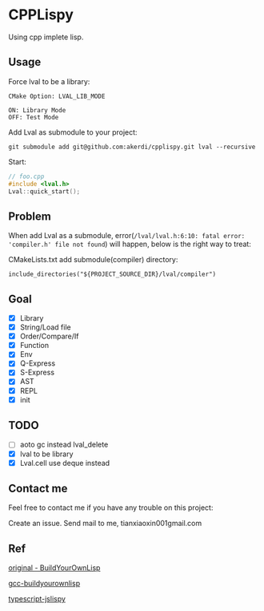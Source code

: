 # CPPLispy

Using cpp implete lisp.

## Usage

Force lval to be a library:

`CMake Option: LVAL_LIB_MODE`

    ON: Library Mode
    OFF: Test Mode

Add Lval as submodule to your project:

    git submodule add git@github.com:akerdi/cpplispy.git lval --recursive

Start:

```cpp
// foo.cpp
#include <lval.h>
Lval::quick_start();
```

## Problem

When add Lval as a submodule, error(`/lval/lval.h:6:10: fatal error: 'compiler.h' file not found`) will happen, below is the right way to treat:

CMakeLists.txt add submodule(compiler) directory:

    include_directories("${PROJECT_SOURCE_DIR}/lval/compiler")

## Goal

- [x] Library
- [x] String/Load file
- [x] Order/Compare/If
- [x] Function
- [x] Env
- [x] Q-Express
- [x] S-Express
- [x] AST
- [x] REPL
- [x] init

## TODO

- [ ] aoto gc instead lval_delete
- [x] lval to be library
- [x] Lval.cell use deque instead

## Contact me
Feel free to contact me if you have any trouble on this project:

Create an issue.
Send mail to me, tianxiaoxin001gmail.com

## Ref

[original - BuildYourOwnLisp](https://github.com/orangeduck/BuildYourOwnLisp)

[gcc-buildyourownlisp](https://github.com/akerdi/buildyourownlisp)

[typescript-jslispy](https://github.com/akerdi/jslispy)
